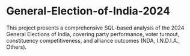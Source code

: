 # General-Election-of-India-2024
This project presents a comprehensive SQL-based analysis of the 2024 General Elections of India, covering party performance, voter turnout, constituency competitiveness, and alliance outcomes (NDA, I.N.D.I.A., Others). 
